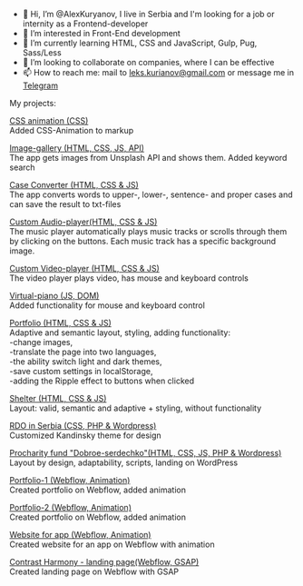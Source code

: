 - 👋 Hi, I’m @AlexKuryanov, I live in Serbia and I'm looking for a job or internity as a Frontend-developer
- 👀 I’m interested in Front-End development
- 🌱 I’m currently learning HTML, CSS and JavaScript, Gulp, Pug, Sass/Less
- 💞️ I’m looking to collaborate on companies, where I can be effective
- 📫 How to reach me: mail to leks.kurianov@gmail.com or message me in [Telegram](https://t.me/Xelruk)

My projects:

[CSS animation (CSS)](https://alexkuryanov.github.io/coursera/animation/)  
Added CSS-Animation to markup

[Image-gallery (HTML, CSS, JS, API)](https://rolling-scopes-school.github.io/alexkuryanov-JSFEPRESCHOOL2023Q2/image-gallery/)  
The app gets images from Unsplash API and shows them. Added keyword search

[Case Converter (HTML, CSS & JS)](https://alexkuryanov.github.io/Case-Converter1/Case%20Converter/task/src/)  
The app converts words to upper-, lower-, sentence- and proper cases and can save the result to txt-files

[Custom Audio-player(HTML, CSS & JS)](https://rolling-scopes-school.github.io/alexkuryanov-JSFEPRESCHOOL2023Q2/audio-player/)  
The music player automatically plays music tracks or scrolls through them by clicking on the buttons. Each music track has a specific background image. 

[Custom Video-player (HTML, CSS & JS)](https://rolling-scopes-school.github.io/alexkuryanov-JSFEPRESCHOOL/custom-video-player/)  
The video player plays video, has mouse and keyboard controls

[Virtual-piano (JS, DOM)](https://rolling-scopes-school.github.io/alexkuryanov-JSFE2021Q1/virtual-piano)  
Added functionality for mouse and keyboard control

[Portfolio (HTML, CSS & JS)](https://rolling-scopes-school.github.io/alexkuryanov-JSFEPRESCHOOL/portfolio)  
Adaptive and semantic layout, styling, adding functionality:  
-change images,  
-translate the page into two languages,   
-the ability switch light and dark themes,   
-save custom settings in localStorage,   
-adding the Ripple effect to buttons when clicked  

[Shelter (HTML, CSS & JS)](https://rolling-scopes-school.github.io/alexkuryanov-JSFE2022Q1/shelter/pages/main/index.html)  
Layout: valid, semantic and adaptive + styling, without functionality

[RDO in Serbia (CSS, PHP & Wordpress)](https://rdo.rs/site/)  
Сustomized Kandinsky theme for design 

[Procharity fund "Dobroe-serdechko"(HTML, CSS, JS, PHP & Wordpress)](https://доброе-сердечко.рф/)  
Layout by design, adaptability, scripts, landing on WordPress

[Portfolio-1 (Webflow, Animation)](https://lexs-portfolio-07efce.webflow.io/)  
Created portfolio on Webflow, added animation

[Portfolio-2 (Webflow, Animation)](https://alekseis-stunning-site-556bd7.webflow.io/)  
Created portfolio on Webflow, added animation

[Website for app (Webflow, Animation)](https://opteo-679664.webflow.io/#functions)  
Created website for an app on Webflow with animation

[Contrast Harmony - landing page(Webflow, GSAP)](https://contrast-harmony-eeda36.webflow.io/)  
Created landing page on Webflow with GSAP

